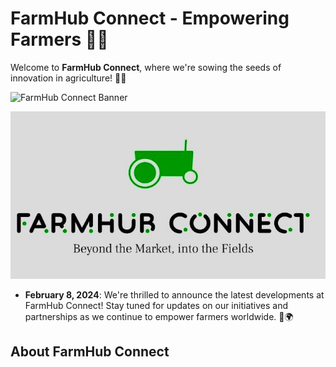 # FarmHub Connect - Empowering Farmers 🌾🚜

Welcome to **FarmHub Connect**, where we're sowing the seeds of innovation in agriculture! 🌱🌐

![FarmHub Connect Banner](https://readme-typing-svg.herokuapp.com/?font=Righteous&size=35&center=true&vCenter=true&width=500&height=70&duration=4000&color=00ff00&lines=Welcome+to+FarmHub+Connect!;Connecting+Farmers;🚜🌾+Empowering+Agriculture)


![FarmHub Connect Log](src/log.jpg)

- **February 8, 2024**: We're thrilled to announce the latest developments at FarmHub Connect! Stay tuned for updates on our initiatives and partnerships as we continue to empower farmers worldwide. 🌱🌍

## About FarmHub Connect

